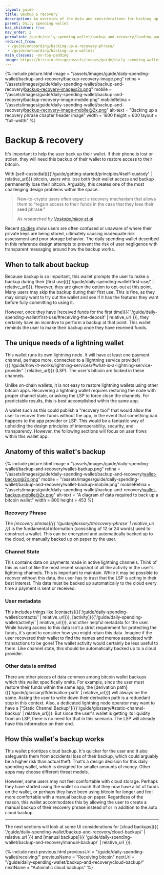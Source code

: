```yaml
---
layout: guide
title: Backup & recovery
description: An overview of the data and considerations for backing up a daily spending bitcoin wallet.
parent: Daily spending wallet
has_children: true
nav_order: 2
permalink: /guide/daily-spending-wallet/backup-and-recovery/landing-page/
redirect_from:
 - /guide/onboarding/backing-up-a-recovery-phrase/
 - /guide/onboarding/backing-up-a-wallet/
main_classes: -no-top-padding
image: https://bitcoin.design/assets/images/guide/daily-spending-wallet/backup-and-recovery/backup-recovery-image-preview.png
---
```


<!--

Editor's notes

Illustration sources

- https://www.figma.com/file/qr4P17z6WSPADm6oW0cKw2/?node-id=0%3A1
- https://www.figma.com/file/q9EgLqOKcIVc0Cq7khtpNm/Onboarding-%3E-Backups?node-id=0%3A1
- https://www.figma.com/file/qr4P17z6WSPADm6oW0cKw2/?node-id=0%3A1

-->

<!-- 
Design source to header:
https://www.figma.com/file/0iHTB8w3Zr8k0MjYbdsJpc/Backup-Recovery-Header?node-id=0-1&t=CnY92nnQa0nw3DY2-0
 -->

{% include picture.html
   image = "/assets/images/guide/daily-spending-wallet/backup-and-recovery/backup-recovery-image.png"
   retina = "/assets/images/guide/daily-spending-wallet/backup-and-recovery/backup-recovery-image@2x.png"
   mobile = "/assets/images/guide/daily-spending-wallet/backup-and-recovery/backup-recovery-image-mobile.png"
   mobileRetina = "/assets/images/guide/daily-spending-wallet/backup-and-recovery/backup-recovery-image-mobile@2x.png"
   alt-text = "Backing up a recovery phrase chapter header image"
   width = 1600
   height = 600
   layout = "full-width"
%}

# Backup & recovery

It's important to help the user back up their wallet. If their phone is lost or stolen, they will need this backup of their wallet to restore access to their bitcoin.

With [self-custodial]({{'/guide/getting-started/principles/#self-custody' | relative_url}}) bitcoin, users who lose both their wallet access and backup permanently lose their bitcoin. Arguably, this creates one of the most challenging design problems within the space.

> New-to-crypto users often expect a recovery mechanism that allows them to “regain access to their funds in the case that they lose their seed phrase.”
>
> <cite>As researched by <a href="https://dl.acm.org/doi/fullHtml/10.1145/3411764.3445679">Voskobojnikov et al</a></cite>

Recent [studies](https://dl.acm.org/doi/fullHtml/10.1145/3411764.3445679) show users are often confused or unaware of where their private keys are being stored, ultimately causing inadequate risk assessment and poor storage behavior. The daily spending wallet described in this reference design attempts to prevent the risk of user negligence with transparent messaging around how the backup works.

## When to talk about backup

Because backup is so important, this wallet prompts the user to make a backup during their [first use]({{'/guide/daily-spending-wallet/first-use/' | relative_url}}). However, they are given the option to opt-out at this point. Many users may skip the backup during their first use. This is fine, as they may simply want to try out the wallet and see if it has the features they want before fully committing to using it.

However, once they have [received funds for the first time]({{ '/guide/daily-spending-wallet/first-use/#receiving-the-deposit' | relative_url }}), they certainly have an incentive to perform a backup at that point. This wallet reminds the user to make their backup once they have received funds.

## The unique needs of a lightning wallet

This wallet runs its own lightning node. It will have at least one payment channel, perhaps more, connected to a [lightning service provider]({{'/guide/how-it-works/lightning-services/#what-is-a-lightning-service-provider' | relative_url}}) (LSP). The user's bitcoin are locked in these channels.

Unlike on-chain wallets, it is not easy to restore lightning wallets using other bitcoin apps. Recovering a lightning wallet requires restoring the node with proper channel state, or asking the LSP to force close the channels. For predictable results, this is best accomplished within the same app.

A wallet such as this could publish a "recovery tool" that would allow the user to recover their funds without the app, in the event that something bad happens to the app provider or LSP. This would be a fantastic way of upholding the design principles of interoperability, security, and transparency. However, the following sections will focus on user flows within this wallet app.

## Anatomy of this wallet's backup

{% include picture.html
   image = "/assets/images/guide/daily-spending-wallet/backup-and-recovery/wallet-backup.png"
   retina = "/assets/images/guide/daily-spending-wallet/backup-and-recovery/wallet-backup@2x.png"
   mobile = "/assets/images/guide/daily-spending-wallet/backup-and-recovery/wallet-backup-mobile.png"
   mobileRetina = "/assets/images/guide/daily-spending-wallet/backup-and-recovery/wallet-backup-mobile@2x.png"
   alt-text = "A diagram of data required to back up a bitcoin wallet"
   width = 800
   height = 453
%}

### Recovery Phrase

The _[recovery phrase]({{ '/guide/glossary/#recovery-phrase' | relative_url }})_ is the fundamental information (consisting of 12 or 24 words) used to construct a wallet. This can be encrypted and automatically backed up to the cloud, or manually backed up on paper by the user.

### Channel State

This contains data on payments made in active lightning channels. Think of this as sort of like the most recent snapshot of all the activity in the user's lightning channels. This is important to maintain. While it may be possible to recover without this data, the user has to trust that the LSP is acting in their best interest. This data must be backed up automatically to the cloud every time a payment is sent or received.

### User metadata

This includes things like [contacts]({{'/guide/daily-spending-wallet/contacts/' | relative_url}}), [activity]({{'/guide/daily-spending-wallet/activity/' | relative_url}}), and other helpful metadata for the user. While having access to this data isn't a strict requirement for protecting the funds, it's good to consider how you might retain this data. Imagine if the user recovered their wallet to find the names and memos associated with transactions to be gone! The wallet activity would certainly be less useful to them. Like channel state, this should be automatically backed up to a cloud provider.

### Other data is omitted

There are other pieces of data common among bitcoin wallet backups which this wallet specifically omits. For example, since the user must restore their funds within the same app, the [derivation path]({{'/guide/glossary/#derivation-path' | relative_url}}) will always be the same. Asking the user to write down their derivation path is a redundant step in this context. Also, a dedicated lightning node operator may want to have a ["Static Channel Backup"]({{'/guide/glossary/#static-channel-backup' | relative_url}}). But since the user's wallet is getting its liquidity from an LSP, there is no need for that in this scenario. The LSP will already have this information on their end.

## How this wallet's backup works

This wallet prioritizes cloud backup. It's quicker for the user and it also safeguards them from accidental loss of their backup, which could arguably be a higher risk than actual theft. That's a design decision for this daily spending wallet, which is designed for smaller amounts of money. Other apps may choose different threat models.

However, some users may not feel comfortable with cloud storage. Perhaps they have started using the wallet so much that they now have a lot of funds on the wallet, or perhaps they have been using bitcoin for longer and feel more comfortable with a manual backup on paper. Regardless of the reason, this wallet accommodates this by allowing the user to create a manual backup of their recovery phrase instead of or in addition to the auto cloud backup.

---

The next sections will look at some UI considerations for [cloud backups]({{ '/guide/daily-spending-wallet/backup-and-recovery/cloud-backup/' | relative_url }}) and [manual backups]({{ 'guide/daily-spending-wallet/backup-and-recovery/manual-backup/' | relative_url }}).

{% include next-previous.html
   previousUrl = "/guide/daily-spending-wallet/receiving/"
   previousName = "Receiving bitcoin"
   nextUrl = "/guide/daily-spending-wallet/backup-and-recovery/cloud-backup/"
   nextName = "Automatic cloud backups"
%}
